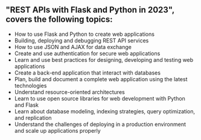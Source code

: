 <div>
    <article itemprop="text">
        <h1 dir="auto">&quot;REST APIs with Flask and Python in 2023&quot;, covers the following topics:</h1>
        <ul dir="auto">
            <li>How to use Flask and Python to create web applications</li>
            <li>Building, deploying and debugging REST API services</li>
            <li>How to use JSON and AJAX for data exchange</li>
            <li>Create and use authentication for secure web applications</li>
            <li>Learn and use best practices for designing, developing and testing web applications</li>
            <li>Create a back-end application that interact with databases</li>
            <li>Plan, build and document a complete web application using the latest technologies</li>
            <li>Understand resource-oriented architectures</li>
            <li>Learn to use open source libraries for web development with Python and Flask</li>
            <li>Learn about database modeling, indexing strategies, query optimization, and replication</li>
            <li>Understand the challenges of deploying in a production environment and scale up applications properly</li>
        </ul>
    </article>
</div>